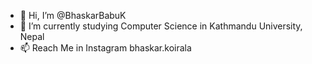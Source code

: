 - 👋 Hi, I’m @BhaskarBabuK
- 🌱 I’m currently studying Computer Science in Kathmandu University, Nepal
- 📫 Reach Me in Instagram bhaskar.koirala
